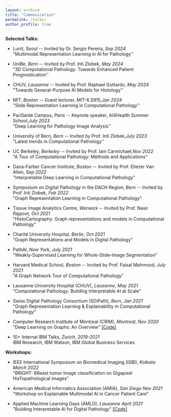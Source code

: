 ```yaml
---
layout: archive
title: "Communication"
permalink: /talks/
author_profile: true
---
```


**Selected Talks:**

- Lunit, *Seoul* -- Invited by Dr. Sergio Pereira, *Sep 2024*\
"Multimodal Representation Learning in AI for Pathology''

- UniBe, *Bern* -- Invited by Prof. Inti Zlobek, *May 2024*\
"3D Computational Pathology: Towards Enhanced Patient Prognostication''

- CHUV, *Lausanne* -- Invited by Prof. Raphael Gottardo, *May 2024*\
"Towards General-Purpose AI Models for Histology''

- MIT, *Boston* -- Guest lecturer, MIT-6.S915,*Jan 2024*\
"Slide Representation Learning in Computational Pathology''

- PariSanté Campus, *Paris* -- Keynote speaker, AI4Health Summer School,*July 2023*\
"Deep Learning for Pathology Image Analysis''

- University of Bern, *Bern* -- Invited by Prof. Inti Zlobek,*July 2023*\
"Latest trends in Computational Pathology''

- UC Berkeley, *Berkeley* -- Invited by Prof. Iain Carmichael,*Nov 2022*\
"A Tour of Computational Pathology: Methods and Applications''

- Dana-Farber Cancer Institute, *Boston* -- Invited by Prof. Eliezer Van Allen, *Sep 2022*\
"Interpretable Deep Learning in Computational Pathology"

-   Symposium on Digital Pathology in the DACH Region, *Bern* -- Invited by
        Prof. Inti Zlobek, *Feb 2022*\
        "Graph Representation Learning in Computational Pathology"

-   Tissue Image Analytics Centre, *Warwick* -- Invited by Prof.
    Nasir Rajpoot, *Oct 2021*\
    "HistoCartography: Graph representations and models in
    Computational Pathology"

-   Charité University Hospital, *Berlin*, *Oct 2021*\
    "Graph Representations and Models in Digital Pathology"

-   PathAI, *New York*, *July 2021*\
    "Weakly-Supervised Learning for Whole-Slide-Image Segmentation"

-   Harvard Medical School, *Boston* -- Invited by Prof. Faisal
    Mahmood, *July 2021*\
    "A Graph Network Tour of Computational Pathology"

-   Lausanne University Hospital (CHUV), *Lausanne*, *May 2021*\
    "Computational Pathology: Building Interpretable AI at Scale"

-   Swiss Digital Pathology Consortium (SDiPath), *Bern*, *Jan 2021*\
    "Graph Representation Learning & Explainability in Computational
    Pathology"

-   Computer Research Institute of Montreal (CRIM), *Montreal*, *Nov
    2020*\
    "Deep Learning on Graphs: An Overview"
    [\[Code\]](https://github.com/guillaumejaume/tuto-dl-on-graphs)

-   10+ Internal IBM Talks, *Zurich*, *2019-2021*\
    IBM Research, IBM Watson, IBM Global Business Services

**Workshops:**

-   IEEE International Symposium on Biomedical Imaging (ISBI),
    *Kolkata* *March 2022*\
    "BRIGHT: BReast tumor Image classification on Gigapixel
    HisTopathological images"

-   American Medical Informatics Association (AMIA), *San Diego*
    *Nov 2021*\
    "Workshop on Explainable Multimodal AI in Cancer Patient Care"

-   Applied Machine Learning Days (AMLD), *Lausanne* *April 2021*\
    "Building Interpretable AI for Digital Pathology"
    [\[Code\]](https://github.com/maragraziani/interpretAI_DigiPath)
